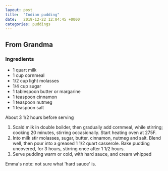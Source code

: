 ```yaml
---
layout: post
title:  "Indian pudding"
date:   2019-12-22 12:04:45 +0000
categories: puddings
---
```


## From Grandma
### Ingredients
* 1 quart milk
* 1 cup cornmeal
* 1/2 cup light molasses
* 1/4 cup sugar
* 1 tablespoon butter or margarine
* 1 teaspoon cinnamon
* 1 teaspoon nutmeg
* 1 teaspoon salt


About 3 1/2 hours before serving

1. Scald milk in double boilder, then gradually add cornmeal, while stirring; cooking 20 minutes, stirring occasionally. Start heating oven at 275F.
2. Into milk stir molasses, sugar, butter, cinnamon, nutmeg and salt. Blend well, then pour into a greased 1 1/2 quart casserole. Bake pudding uncovered, for 3 hours, stirring once after 1 1/2 hours.
3. Serve pudding warm or cold, with hard sauce, and cream whipped



Emma's note: not sure what 'hard sauce' is.
